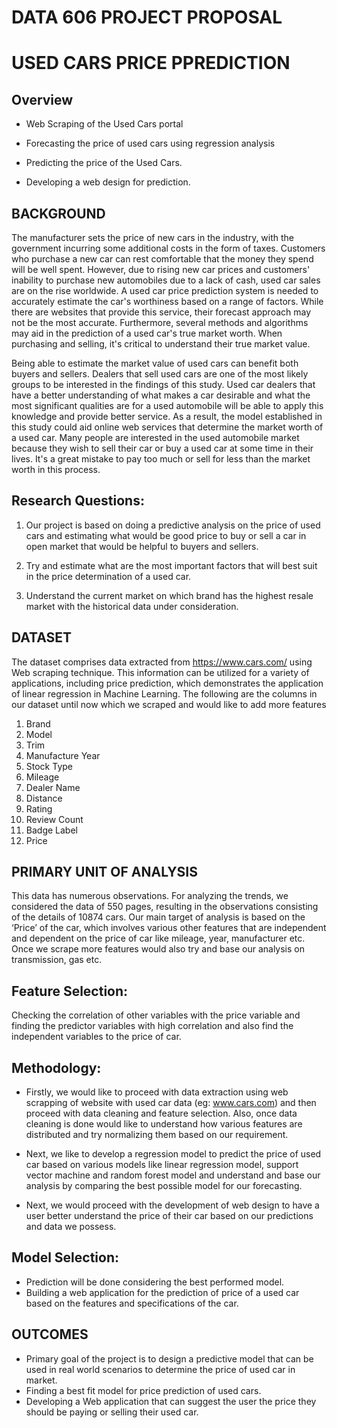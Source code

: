 # DATA 606 PROJECT PROPOSAL

# USED CARS PRICE PPREDICTION


## Overview

* Web Scraping of the Used Cars portal

* Forecasting the price of used cars using regression analysis 
* Predicting the price of the Used Cars. 
* Developing a web design for prediction.


## BACKGROUND

The manufacturer sets the price of new cars in the industry, with the government incurring some additional costs in the form of taxes. Customers who purchase a new car can rest comfortable that the money they spend will be well spent. However, due to rising new car prices and customers' inability to purchase new automobiles due to a lack of cash, used car sales are on the rise worldwide. A used car price prediction system is needed to accurately estimate the car's worthiness based on a range of factors. While there are websites that provide this service, their forecast approach may not be the most accurate. Furthermore, several methods and algorithms may aid in the prediction of a used car's true market worth. When purchasing and selling, it's critical to understand their true market value.

Being able to estimate the market value of used cars can benefit both buyers and sellers. Dealers that sell used cars are one of the most likely groups to be interested in the findings of this study. Used car dealers that have a better understanding of what makes a car desirable and what the most significant qualities are for a used automobile will be able to apply this knowledge and provide better service. As a result, the model established in this study could aid online web services that determine the market worth of a used car. Many people are interested in the used automobile market because they wish to sell their car or buy a used car at some time in their lives. It's a great mistake to pay too much or sell for less than the market worth in this process.


## Research Questions:


1.	Our project is based on doing a predictive analysis on the price of used cars and estimating what would be good price to buy or sell a car in open market that would be helpful to buyers and sellers.

2.	Try and estimate what are the most important factors that will best suit in the price determination of a used car.

3.	Understand the current market on which brand has the highest resale market with the historical data under consideration.



## DATASET 

The dataset comprises data extracted from https://www.cars.com/ using Web scraping technique. This information can be utilized for a variety of applications, including price prediction, which demonstrates the application of linear regression in Machine Learning. The following are the columns in our dataset until now which we scraped and would like to add more features

1. Brand
2. Model
3. Trim
4. Manufacture Year
5. Stock Type
6. Mileage
7. Dealer Name
8. Distance
9. Rating
10. Review Count
11. Badge Label
12. Price


## PRIMARY UNIT OF ANALYSIS

This data has numerous observations. For analyzing the trends, we considered the data of 550 pages, resulting in the observations consisting of the details of 10874 cars. Our main target of analysis is based on the ‘Price’ of the car, which involves various other features that are independent and dependent on the price of car like mileage, year, manufacturer etc. Once we scrape more features would also try and base our analysis on transmission, gas etc.


## Feature Selection:

Checking the correlation of other variables with the price variable and finding the predictor variables with high correlation and also find the independent variables to the price of car.


## Methodology:

* Firstly, we would like to proceed with data extraction using web scrapping of website with used car data (eg: www.cars.com) and then proceed with data cleaning and feature selection. Also, once data cleaning is done would like to understand how various features are distributed and try normalizing them based on our requirement. 

* Next, we like to develop a regression model to predict the price of used car based on various models like linear regression model, support vector machine and random forest model and understand and base our analysis by comparing the best possible model for our forecasting.

* Next, we would proceed with the development of web design to have a user better understand the price of their car based on our predictions and data we possess.

## Model Selection: 

* Prediction will be done considering the best performed model.
* Building a web application for the prediction of price of a used car based on the features and specifications of the car.



## OUTCOMES

* Primary goal of the project is to design a predictive model that can be used in real world scenarios to determine the price of used car in market.
* Finding a best fit model for price prediction of used cars.
* Developing a Web application that can suggest the user the price they should be paying or selling their used car.
